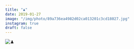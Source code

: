 ```yaml
---
title: "♟"
date: 2019-01-27
image: "/img/photo/89a736ea4982d02ca013201c3cd18027.jpg"
instagram: true
draft: false
---
```


![♟](/img/photo/89a736ea4982d02ca013201c3cd18027.jpg)
